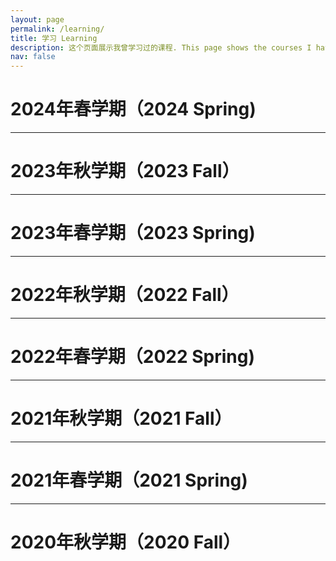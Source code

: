 ```yaml
---
layout: page
permalink: /learning/
title: 学习 Learning
description: 这个页面展示我曾学习过的课程. This page shows the courses I have learnt.
nav: false
---
```


# 2024年春学期（2024 Spring)

---

# 2023年秋学期（2023 Fall）

---

# 2023年春学期（2023 Spring)

---

# 2022年秋学期（2022 Fall）

---

# 2022年春学期（2022 Spring)

---

# 2021年秋学期（2021 Fall）

---

# 2021年春学期（2021 Spring)

---

# 2020年秋学期（2020 Fall）
